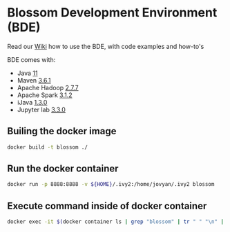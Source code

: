 # Blossom Development Environment (BDE)

Read our [Wiki](https://github.com/databloom-ai/BDE/wiki) how to use the BDE, with code examples and how-to's

BDE comes with: 
- Java [11](https://www.azul.com/downloads/?version=java-11-lts&os=ubuntu&architecture=x86-64-bit&package=jdk)
- Maven [3.6.1](https://maven.apache.org/ref/3.6.3/)
- Apache Hadoop [2.7.7](https://hadoop.apache.org/docs/r2.7.7/)
- Apache Spark [3.1.2](https://spark.apache.org/docs/3.1.2/)
- iJava [1.3.0](https://github.com/SpencerPark/IJava/releases/tag/v1.3.0)
- Jupyter lab [3.3.0](https://jupyterlab.readthedocs.io/en/3.3.x/)

## Builing the docker image
```bash
docker build -t blossom ./
```

## Run the docker container
```bash
docker run -p 8888:8888 -v ${HOME}/.ivy2:/home/jovyan/.ivy2 blossom
```

## Execute command inside of docker container
```bash
docker exec -it $(docker container ls | grep "blossom" | tr " " "\n" | tail -n 1) /bin/bash
```

